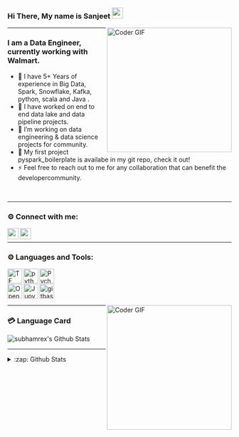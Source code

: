 ### Hi There, My name is Sanjeet <img src="https://media.giphy.com/media/hvRJCLFzcasrR4ia7z/giphy.gif" width="25px"> 
[<img align="right" src="https://i.imgur.com/mVIr207.gif" alt="Coder GIF" height="280">][myprofile]
<hr/>


### I am a Data Engineer, currently working with Walmart.
- 🔭 I have 5+ Years of experience in Big Data, Spark, Snowflake, Kafka, python, scala and Java .<br />
- 🌱 I have worked on end to end data lake and data pipeline projects.<br />
- 👯 I’m working on data engineering & data science projects for community.<br />
- 🥅 My first project pyspark_boilerplate is availabe in my git repo, check it out!<br />
- ⚡ Feel free to reach out to me for any collaboration that can benefit the developercommunity.
<br/>
<hr/>



### ⚙ Connect with me:
[<img align="left" alt="subhamrex | Twitter" width="25px" src="http://pngimg.com/uploads/twitter/twitter_PNG29.png" />][twitter]
[<img align="left" alt="subhamrex | LinkedIn" width="25px" src="http://pngimg.com/uploads/linkedIn/linkedIn_PNG32.png" />][linkedin]
<br />


<hr/>


### ⚙ Languages and Tools:

[<img align="left" alt="TF" width="33px" src="https://i.imgur.com/oGwE8PR.png" />][tensorflow]
[<img align="left" alt="python" width="33px" src="https://i.imgur.com/gixjL0a.png" />][python]
[<img align="left" alt="Pycharm" width="33px" src="https://i.imgur.com/N3UnDaG.png" />][pycharm]
<br/>
<br/>
[<img align="left" alt="OpenCV" width="33px" src="https://i.imgur.com/xFMyVyV.png" />][openCV]
[<img align="left" alt="Jupyter" width="33px" src="https://i.imgur.com/f5M1VWO.png" />][jupyter]
[<img align="left" alt="gitbash" width="33px" src="https://i.imgur.com/FgD2Tpt.png" />][git]
<br/>
<br/>

[<img align="right"  src="https://i.imgur.com/rLFiAr5.gif" alt="Coder GIF" height="280">][myprofile]

<hr/>

### 💳 Language Card

<img align="center" alt="subhamrex's Github Stats" src="https://github-readme-stats.vercel.app/api/top-langs/?username=sanjeetshukla01&&layout=compact&&theme=tokyonight" />

<br />

<hr/>
<details>
  <summary>:zap: Github Stats</summary>
  <img align="left" alt="codeSTACKr's Github Stats" src="https://github-readme-stats.vercel.app/api?username=sanjeetshukla01&show_icons=true&hide_border=true&hide=stars,prs,issues&theme=radical" />
</details>




[myprofile]:https://github.com/jackshukla7
[linkedin]:https://www.linkedin.com/in/sanjeetshukla/
[pycharm]:https://www.jetbrains.com/pycharm/
[openCV]:https://opencv.org/
[tensorflow]:https://www.tensorflow.org/
[git]:https://git-scm.com/
[python]:https://www.python.org/
[jupyter]:https://jupyter.org/
[twitter]:https://twitter.com/

